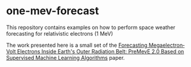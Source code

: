 # one-mev-forecast
This repository contains examples on how to perform space weather forecasting for relativistic electrons (1 MeV)

The work presented here is a small set of the [Forecasting Megaelectron‐Volt Electrons Inside Earth's Outer Radiation Belt: PreMevE 2.0 Based on Supervised Machine Learning Algorithms](https://agupubs.onlinelibrary.wiley.com/doi/full/10.1029/2019SW002399) paper. 
